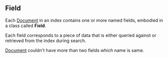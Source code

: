 ## Field

Each [Document](https://github.com/HIPERCUBE/LuceneInActionStudy/blob/master/book/CoreIndexingClasses/Document.md) in an index contains one or more named fields, embodied in a class called **Field**.

Each field corresponds to a piece of data that is either queried against or retrieved from the index during search.

[Document](https://github.com/HIPERCUBE/LuceneInActionStudy/blob/master/book/CoreIndexingClasses/Document.md) couldn't have more than two fields which name is same.
